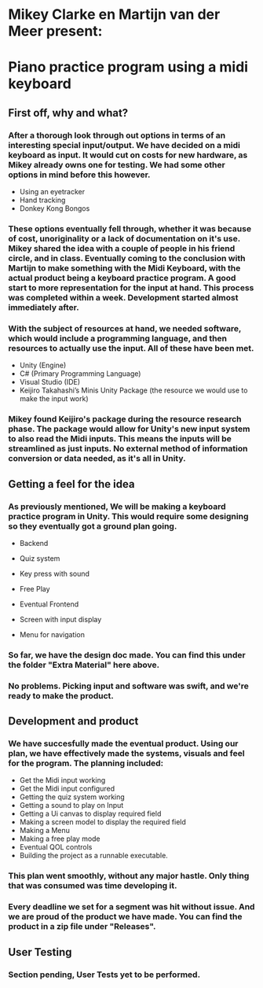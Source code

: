 # **Mikey Clarke en Martijn van der Meer present:**

# **Piano practice program using a midi keyboard**



## **First off, why and what?**

### After a thorough look through out options in terms of an interesting special input/output. We have decided on a midi keyboard as input. It would cut on costs for new hardware, as Mikey already owns one for testing. We had some other options in mind before this however. 

* Using an eyetracker
* Hand tracking
* Donkey Kong Bongos

### These options eventually fell through, whether it was because of cost, unoriginality or a lack of documentation on it's use. Mikey shared the idea with a couple of people in his friend circle, and in class. Eventually coming to the conclusion with Martijn to make something with the Midi Keyboard, with the actual product being a keyboard practice program. A good start to more representation for the input at hand. This process was completed within a week. Development started almost immediately after. 
### With the subject of resources at hand, we needed software, which would include a programming language, and then resources to actually use the input. All of these have been met. 

* Unity (Engine)
* C# (Primary Programming Language)
* Visual Studio (IDE)
* Keijiro Takahashi’s Minis Unity Package (the resource we would use to make the input work)

### Mikey found Keijiro's package during the resource research phase. The package would allow for Unity's new input system to also read the Midi inputs. This means the inputs will be streamlined as just inputs. No external method of information conversion or data needed, as it's all in Unity. 



## **Getting a feel for the idea**

### As previously mentioned, We will be making a keyboard practice program in Unity. This would require some designing so they eventually got a ground plan going. 

* Backend
 * Quiz system
 * Key press with sound
 * Free Play

* Eventual Frontend
 * Screen with input display
 * Menu for navigation

### So far, we have the design doc made. You can find this under the folder "Extra Material" here above. 
### No problems. Picking input and software was swift, and we're ready to make the product. 



## **Development and product**

### We have succesfully made the eventual product. Using our plan, we have effectively made the systems, visuals and feel for the program. The planning included:

* Get the Midi input working 
* Get the Midi input configured 
* Getting the quiz system working
* Getting a sound to play on Input 
* Getting a Ui canvas to display required field
* Making a screen model to display the required field
* Making a Menu
* Making a free play mode
* Eventual QOL controls
* Building the project as a runnable executable. 

### This plan went smoothly, without any major hastle. Only thing that was consumed was time developing it. 
### Every deadline we set for a segment was hit without issue. And we are proud of the product we have made. You can find the product in a zip file under "Releases".


## **User Testing**

### Section pending, User Tests yet to be performed.